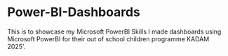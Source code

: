 # Power-BI-Dashboards
This is to showcase my Microsoft PowerBI Skills
I made dashboards using Microsoft PowerBI for their out of school children programme KADAM 2025'.

